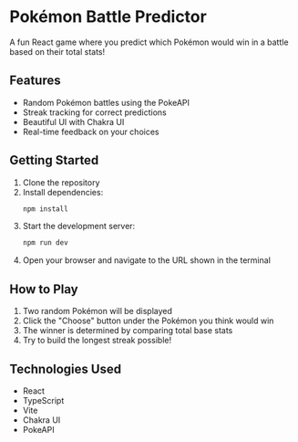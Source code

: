 # Pokémon Battle Predictor

A fun React game where you predict which Pokémon would win in a battle based on their total stats!

## Features

- Random Pokémon battles using the PokeAPI
- Streak tracking for correct predictions
- Beautiful UI with Chakra UI
- Real-time feedback on your choices

## Getting Started

1. Clone the repository
2. Install dependencies:
   ```bash
   npm install
   ```
3. Start the development server:
   ```bash
   npm run dev
   ```
4. Open your browser and navigate to the URL shown in the terminal

## How to Play

1. Two random Pokémon will be displayed
2. Click the "Choose" button under the Pokémon you think would win
3. The winner is determined by comparing total base stats
4. Try to build the longest streak possible!

## Technologies Used

- React
- TypeScript
- Vite
- Chakra UI
- PokeAPI
